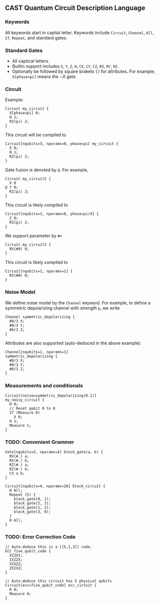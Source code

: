 ## CAST Quantum Circuit Description Language
### Keywords
All keywords start in captial letter. Keywords include `Circuit`, `Channel`, `All`, `If`, `Repeat`, and standard gates.

### Standard Gates
- All captical letters.
- Builtin support includes `X`, `Y`, `Z`, `H`, `CX`, `CY`, `CZ`, `RX`, `RY`, `RZ`.
- Optionally be followed by square brakets `[]` for attributes. For example, `X[phase=pi]` means the $-X$ gate.

### Circuit
Example:
```
Circuit my_circuit {
  X[phase=pi] 0;
  H 1;
  RZ(pi) 2;
}
```
This circuit will be compiled to
```
Circuit[nqubits=3, nparams=0, phase=pi] my_circuit {
  X 0;
  H 1;
  RZ(pi) 2;
}
```

Gate fusion is denoted by `@`. For example,
```
Circuit my_circuit2 {
  X 0
@ Y 0;
  RZ(pi) 2;
}
```
This circuit is likely compiled to
```
Circuit[nqubits=3, nparams=0, phase=pi/4] {
  Z 0;
  RZ(pi) 2;
}
```

We support parameter by `#n`
```
Circuit my_circuit3 {
  RX(#0) 0;
}
```
This circuit is likely compiled to
```
Circuit[nqubits=1, nparams=1] {
  RX(#0) 0;
}
```

### Noise Model
We define noise model by the `Channel` keyword. For example, to define a symmetric depolarizing channel with strength `p`, we write
```
Channel symmetric_depolarizing {
  #0/3 X;
  #0/3 Y;
  #0/3 Z;
}
```
Attributes are also supported (auto-deduced in the above example):
```
Channel[nqubits=1, nparams=1]
symmetric_depolarizing {
  #0/3 X;
  #0/3 Y;
  #0/3 Z;
}
```

### Measurements and conditionals
```
Circuit[noise=symmetric_depolarizing(0.1)]
my_noisy_circuit {
  H 0;
  // Reset qubit 0 to 0
  If (Measure 0)
    X 0;
  H 1;
  Measure 1;
}
```

### TODO: Convenient Grammer
```
Gate[nqubits=2, nparams=4] block_gate(a, b) {
  RX(#.) a;
  RX(#.) b;
  RZ(#.) a;
  RZ(#.) b;
  CX a b;
}

Circuit[nqubits=4, nparams=20] block_circuit {
  H All;
  Repeat (5) {
    block_gate(0, 1);
    block_gate(2, 3);
    block_gate(1, 2);
    block_gate(3, 0);
  }
  H All;
}
```

### TODO: Error Correction Code
```
// Auto-deduce this is a [[5,1,3]] code.
ECC five_qubit_code {
  XZZXI;
  IXZZX;
  XIXZZ;
  ZXIXZ;
}

// Auto-deduce this circuit has 5 physical qubits
Circuit[ecc=five_qubit_code] ecc_circuit {
  H 0;
  Measure 0;
}
```